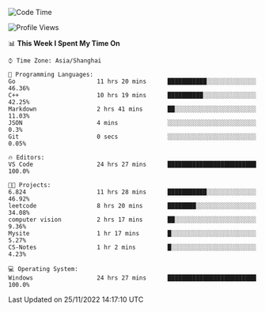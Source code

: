 <!--START_SECTION:waka-->
![Code Time](http://img.shields.io/badge/Code%20Time-381%20hrs%203%20mins-blue)

![Profile Views](http://img.shields.io/badge/Profile%20Views-1-blue)

📊 **This Week I Spent My Time On** 

```text
⌚︎ Time Zone: Asia/Shanghai

💬 Programming Languages: 
Go                       11 hrs 20 mins      ███████████░░░░░░░░░░░░░░   46.36% 
C++                      10 hrs 19 mins      ██████████░░░░░░░░░░░░░░░   42.25% 
Markdown                 2 hrs 41 mins       ██░░░░░░░░░░░░░░░░░░░░░░░   11.03% 
JSON                     4 mins              ░░░░░░░░░░░░░░░░░░░░░░░░░   0.3% 
Git                      0 secs              ░░░░░░░░░░░░░░░░░░░░░░░░░   0.05%

🔥 Editors: 
VS Code                  24 hrs 27 mins      █████████████████████████   100.0%

🐱‍💻 Projects: 
6.824                    11 hrs 28 mins      ███████████░░░░░░░░░░░░░░   46.92% 
leetcode                 8 hrs 20 mins       ████████░░░░░░░░░░░░░░░░░   34.08% 
computer vision          2 hrs 17 mins       ██░░░░░░░░░░░░░░░░░░░░░░░   9.36% 
Mysite                   1 hr 17 mins        █░░░░░░░░░░░░░░░░░░░░░░░░   5.27% 
CS-Notes                 1 hr 2 mins         █░░░░░░░░░░░░░░░░░░░░░░░░   4.23%

💻 Operating System: 
Windows                  24 hrs 27 mins      █████████████████████████   100.0%

```


 Last Updated on 25/11/2022 14:17:10 UTC
<!--END_SECTION:waka-->
